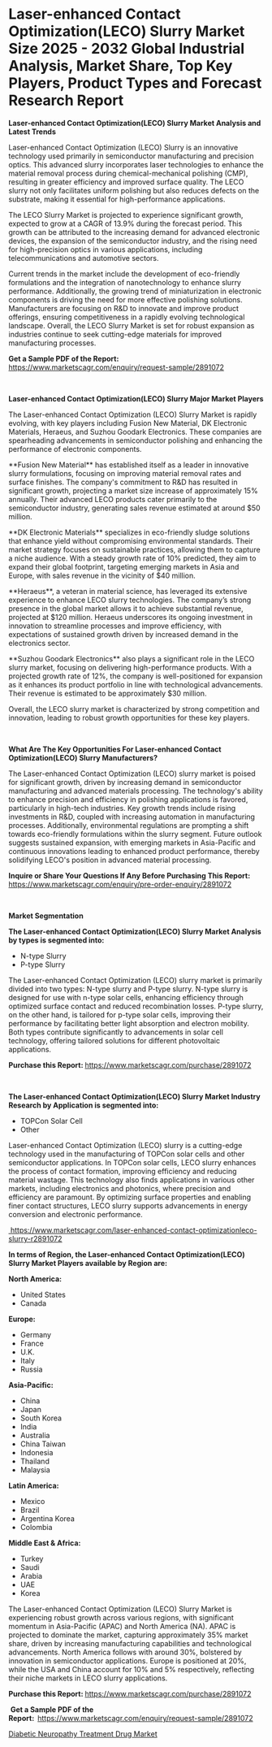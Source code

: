 <p><h1>Laser-enhanced Contact Optimization(LECO) Slurry Market Size 2025 - 2032 Global Industrial Analysis, Market Share, Top Key Players, Product Types and Forecast Research Report</h1></p><p><strong>Laser-enhanced Contact Optimization(LECO) Slurry Market Analysis and Latest Trends</strong></p>
<p><p>Laser-enhanced Contact Optimization (LECO) Slurry is an innovative technology used primarily in semiconductor manufacturing and precision optics. This advanced slurry incorporates laser technologies to enhance the material removal process during chemical-mechanical polishing (CMP), resulting in greater efficiency and improved surface quality. The LECO slurry not only facilitates uniform polishing but also reduces defects on the substrate, making it essential for high-performance applications.</p><p>The LECO Slurry Market is projected to experience significant growth, expected to grow at a CAGR of 13.9% during the forecast period. This growth can be attributed to the increasing demand for advanced electronic devices, the expansion of the semiconductor industry, and the rising need for high-precision optics in various applications, including telecommunications and automotive sectors.</p><p>Current trends in the market include the development of eco-friendly formulations and the integration of nanotechnology to enhance slurry performance. Additionally, the growing trend of miniaturization in electronic components is driving the need for more effective polishing solutions. Manufacturers are focusing on R&D to innovate and improve product offerings, ensuring competitiveness in a rapidly evolving technological landscape. Overall, the LECO Slurry Market is set for robust expansion as industries continue to seek cutting-edge materials for improved manufacturing processes.</p></p>
<p><strong>Get a Sample PDF of the Report:&nbsp;</strong> <a href="https://www.marketscagr.com/enquiry/request-sample/2891072?utm_campaign=3263&utm_medium=2&utm_source=Github&utm_content=ia&utm_term=14032025&utm_id=laser-enhanced-contact-optimizationleco-slurry">https://www.marketscagr.com/enquiry/request-sample/2891072</a></p>
<p>&nbsp;</p>
<p><strong>Laser-enhanced Contact Optimization(LECO) Slurry Major Market Players</strong></p>
<p><p>The Laser-enhanced Contact Optimization (LECO) Slurry Market is rapidly evolving, with key players including Fusion New Material, DK Electronic Materials, Heraeus, and Suzhou Goodark Electronics. These companies are spearheading advancements in semiconductor polishing and enhancing the performance of electronic components.</p><p>**Fusion New Material** has established itself as a leader in innovative slurry formulations, focusing on improving material removal rates and surface finishes. The company's commitment to R&D has resulted in significant growth, projecting a market size increase of approximately 15% annually. Their advanced LECO products cater primarily to the semiconductor industry, generating sales revenue estimated at around $50 million.</p><p>**DK Electronic Materials** specializes in eco-friendly sludge solutions that enhance yield without compromising environmental standards. Their market strategy focuses on sustainable practices, allowing them to capture a niche audience. With a steady growth rate of 10% predicted, they aim to expand their global footprint, targeting emerging markets in Asia and Europe, with sales revenue in the vicinity of $40 million.</p><p>**Heraeus**, a veteran in material science, has leveraged its extensive experience to enhance LECO slurry technologies. The company’s strong presence in the global market allows it to achieve substantial revenue, projected at $120 million. Heraeus underscores its ongoing investment in innovation to streamline processes and improve efficiency, with expectations of sustained growth driven by increased demand in the electronics sector.</p><p>**Suzhou Goodark Electronics** also plays a significant role in the LECO slurry market, focusing on delivering high-performance products. With a projected growth rate of 12%, the company is well-positioned for expansion as it enhances its product portfolio in line with technological advancements. Their revenue is estimated to be approximately $30 million.</p><p>Overall, the LECO slurry market is characterized by strong competition and innovation, leading to robust growth opportunities for these key players.</p></p>
<p>&nbsp;</p>
<p><strong>What Are The Key Opportunities For Laser-enhanced Contact Optimization(LECO) Slurry Manufacturers?</strong></p>
<p><p>The Laser-enhanced Contact Optimization (LECO) slurry market is poised for significant growth, driven by increasing demand in semiconductor manufacturing and advanced materials processing. The technology's ability to enhance precision and efficiency in polishing applications is favored, particularly in high-tech industries. Key growth trends include rising investments in R&D, coupled with increasing automation in manufacturing processes. Additionally, environmental regulations are prompting a shift towards eco-friendly formulations within the slurry segment. Future outlook suggests sustained expansion, with emerging markets in Asia-Pacific and continuous innovations leading to enhanced product performance, thereby solidifying LECO's position in advanced material processing.</p></p>
<p><strong>Inquire or Share Your Questions If Any Before Purchasing This Report:</strong> <a href="https://www.marketscagr.com/enquiry/pre-order-enquiry/2891072?utm_campaign=3263&utm_medium=2&utm_source=Github&utm_content=ia&utm_term=14032025&utm_id=laser-enhanced-contact-optimizationleco-slurry">https://www.marketscagr.com/enquiry/pre-order-enquiry/2891072</a></p>
<p>&nbsp;</p>
<p><strong>Market Segmentation</strong></p>
<p><strong>The Laser-enhanced Contact Optimization(LECO) Slurry Market Analysis by types is segmented into:</strong></p>
<p><ul><li>N-type Slurry</li><li>P-type Slurry</li></ul></p>
<p><p>The Laser-enhanced Contact Optimization (LECO) slurry market is primarily divided into two types: N-type slurry and P-type slurry. N-type slurry is designed for use with n-type solar cells, enhancing efficiency through optimized surface contact and reduced recombination losses. P-type slurry, on the other hand, is tailored for p-type solar cells, improving their performance by facilitating better light absorption and electron mobility. Both types contribute significantly to advancements in solar cell technology, offering tailored solutions for different photovoltaic applications.</p></p>
<p><strong>Purchase this Report:&nbsp;</strong><a href="https://www.marketscagr.com/purchase/2891072?utm_campaign=3263&utm_medium=2&utm_source=Github&utm_content=ia&utm_term=14032025&utm_id=laser-enhanced-contact-optimizationleco-slurry">https://www.marketscagr.com/purchase/2891072</a></p>
<p>&nbsp;</p>
<p><strong>The Laser-enhanced Contact Optimization(LECO) Slurry Market Industry Research by Application is segmented into:</strong></p>
<p><ul><li>TOPCon Solar Cell</li><li>Other</li></ul></p>
<p><p>Laser-enhanced Contact Optimization (LECO) slurry is a cutting-edge technology used in the manufacturing of TOPCon solar cells and other semiconductor applications. In TOPCon solar cells, LECO slurry enhances the process of contact formation, improving efficiency and reducing material wastage. This technology also finds applications in various other markets, including electronics and photonics, where precision and efficiency are paramount. By optimizing surface properties and enabling finer contact structures, LECO slurry supports advancements in energy conversion and electronic performance.</p></p>
<p><a href="https://www.marketscagr.com/laser-enhanced-contact-optimizationleco-slurry-r2891072?utm_campaign=3263&utm_medium=2&utm_source=Github&utm_content=ia&utm_term=14032025&utm_id=laser-enhanced-contact-optimizationleco-slurry">&nbsp;https://www.marketscagr.com/laser-enhanced-contact-optimizationleco-slurry-r2891072</a></p>
<p><strong>In terms of Region, the Laser-enhanced Contact Optimization(LECO) Slurry Market Players available by Region are:</strong></p>
<p>
    <p> <strong> North America: </strong>
        <ul>
            <li>United States</li>
            <li>Canada</li>
        </ul>
        </p> 
    <p> <strong> Europe: </strong>
        <ul>
            <li>Germany</li>
            <li>France</li>
            <li>U.K.</li>
            <li>Italy</li>
            <li>Russia</li>
        </ul>
        </p> 
    <p> <strong> Asia-Pacific: </strong>
        <ul>
            <li>China</li>
            <li>Japan</li>
            <li>South Korea</li>
            <li>India</li>
            <li>Australia</li>
            <li>China Taiwan</li>
            <li>Indonesia</li>
            <li>Thailand</li>
            <li>Malaysia</li>
        </ul>
        </p> 
    <p> <strong> Latin America: </strong>
        <ul>
            <li>Mexico</li>
            <li>Brazil</li>
            <li>Argentina Korea</li>
            <li>Colombia</li>
        </ul>
        </p> 
    <p> <strong> Middle East & Africa: </strong>
        <ul>
            <li>Turkey</li>
            <li>Saudi</li>
            <li>Arabia</li>
            <li>UAE</li>
            <li>Korea</li>
        </ul>
    </p>
    </p>
<p><p>The Laser-enhanced Contact Optimization (LECO) Slurry Market is experiencing robust growth across various regions, with significant momentum in Asia-Pacific (APAC) and North America (NA). APAC is projected to dominate the market, capturing approximately 35% market share, driven by increasing manufacturing capabilities and technological advancements. North America follows with around 30%, bolstered by innovation in semiconductor applications. Europe is positioned at 20%, while the USA and China account for 10% and 5% respectively, reflecting their niche markets in LECO slurry applications.</p></p>
<p><strong>Purchase this Report: </strong><a href="https://www.marketscagr.com/purchase/2891072?utm_campaign=3263&utm_medium=2&utm_source=Github&utm_content=ia&utm_term=14032025&utm_id=laser-enhanced-contact-optimizationleco-slurry">https://www.marketscagr.com/purchase/2891072</a></p>
<p>&nbsp;<strong>Get a Sample PDF of the Report:&nbsp;&nbsp;</strong><a href="https://www.marketscagr.com/enquiry/request-sample/2891072?utm_campaign=3263&utm_medium=2&utm_source=Github&utm_content=ia&utm_term=14032025&utm_id=laser-enhanced-contact-optimizationleco-slurry">https://www.marketscagr.com/enquiry/request-sample/2891072</a></p>
<p><strong></strong></p>
<p><p><a href="https://github.com/thatejanet4y/Market-Research-Report-List-1/blob/main/diabetic-neuropathy-treatment-drug-market.md?utm_campaign=3263&utm_medium=2&utm_source=Github&utm_content=ia&utm_term=14032025&utm_id=laser-enhanced-contact-optimizationleco-slurry">Diabetic Neuropathy Treatment Drug Market</a></p></p>